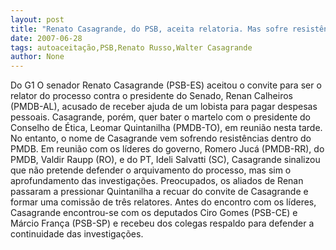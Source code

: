 ```yaml
---
layout: post
title: "Renato Casagrande, do PSB, aceita relatoria. Mas sofre resistências  "
date: 2007-06-28
tags: autoaceitação,PSB,Renato Russo,Walter Casagrande
author: None
---
```

Do G1
O senador Renato Casagrande (PSB-ES) aceitou o convite para ser o relator do processo contra o presidente do Senado, Renan Calheiros (PMDB-AL), acusado de receber ajuda de um lobista para pagar despesas pessoais. Casagrande, por&eacute;m, quer bater o martelo com o presidente do Conselho de &Eacute;tica, Leomar Quintanilha (PMDB-TO), em reuni&atilde;o nesta tarde. 
No entanto, o nome de Casagrande vem sofrendo resist&ecirc;ncias dentro do PMDB. Em reuni&atilde;o com os l&iacute;deres do governo, Romero Juc&aacute; (PMDB-RR), do PMDB, Valdir Raupp (RO), e do PT, Ideli Salvatti (SC), Casagrande sinalizou que n&atilde;o pretende defender o arquivamento do processo, mas sim o aprofundamento das investiga&ccedil;&otilde;es. 
Preocupados, os aliados de Renan passaram a pressionar Quintanilha a recuar do convite de Casagrande e formar uma comiss&atilde;o de tr&ecirc;s relatores. 
Antes do encontro com os l&iacute;deres, Casagrande encontrou-se com os deputados Ciro Gomes (PSB-CE) e M&aacute;rcio Fran&ccedil;a (PSB-SP) e recebeu dos colegas respaldo para defender a continuidade das investiga&ccedil;&otilde;es. 